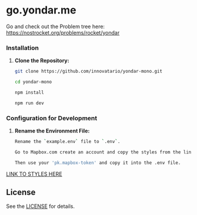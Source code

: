 # go.yondar.me

Go and check out the Problem tree here: https://nostrocket.org/problems/rocket/yondar

### Installation

1. **Clone the Repository:**

    ```bash
    git clone https://github.com/innovatario/yondar-mono.git

    cd yondar-mono
    
    npm install

    npm run dev
    ```

### Configuration for Development

 1. **Rename the Environment File:**

    ```bash
    Rename the `example.env` file to `.env`. 

    Go to Mapbox.com create an account and copy the styles from the link underneath! 

    Then use your 'pk.mapbox-token' and copy it into the .env file.

    ```
  [LINK TO STYLES HERE](https://api.mapbox.com/styles/v1/innovatar/clnw247z1001f01ri43tacxbg.html?title=copy&access_token=pk.eyJ1IjoiaW5ub3ZhdGFyIiwiYSI6ImNrNW9ldnR0ejA2OGIzZXBjYnM3eWlndnUifQ.yRId8fHdrFQvHGytpfiLCw&zoomwheel=true&fresh=true#15.13/)

## License

See the [LICENSE](./LICENSE) for details.
